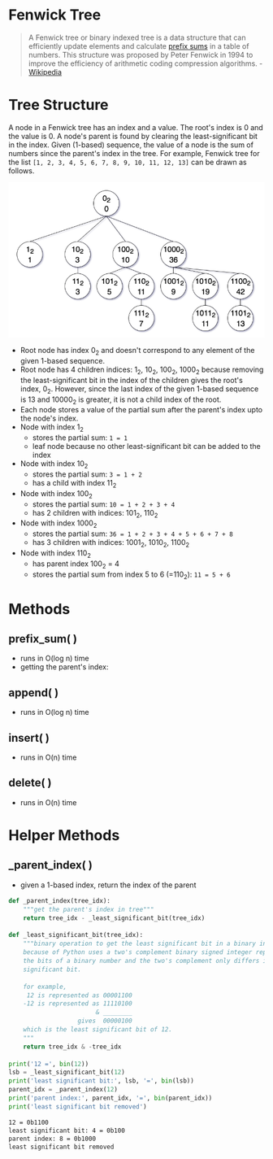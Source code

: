 

# Fenwick Tree

>A Fenwick tree or binary indexed tree is a data structure that can efficiently update elements and calculate [prefix sums](https://en.wikipedia.org/wiki/Prefix_sum) in a table of numbers. This structure was proposed by Peter Fenwick in 1994 to improve the efficiency of arithmetic coding compression algorithms. - [Wikipedia](https://en.wikipedia.org/wiki/Fenwick_tree)

# Tree Structure
A node in a Fenwick tree has an index and a value. The root's index is 0 and the value is 0. A node's parent is found by clearing the least-significant bit in the index. Given (1-based) sequence, the value of a node is the sum of numbers since the parent's index in the tree. For example, Fenwick tree for the list `[1, 2, 3, 4, 5, 6, 7, 8, 9, 10, 11, 12, 13]` can be drawn as follows.

![Fenwick Tree](./FenwickTreeImage.png)

- Root node has index 0<sub>2</sub> and doesn't correspond to any element of the given 1-based sequence.
- Root node has 4 children indices: 1<sub>2</sub>, 10<sub>2</sub>, 100<sub>2</sub>, 1000<sub>2</sub> because removing the least-significant bit in the index of the children gives the root's index, 0<sub>2</sub>. However, since the last index of the given 1-based sequence is 13 and 10000<sub>2</sub> is greater, it is not a child index of the root.
- Each node stores a value of the partial sum after the parent's index upto the node's index.
- Node with index 1<sub>2</sub> 
  - stores the partial sum: `1 = 1`
  - leaf node because no other least-significant bit can be added to the index
- Node with index 10<sub>2</sub>
  - stores the partial sum: `3 = 1 + 2`
  - has a child with index 11<sub>2</sub>
- Node with index 100<sub>2</sub>
  - stores the partial sum: `10 = 1 + 2 + 3 + 4`
  - has 2 children with indices: 101<sub>2</sub>, 110<sub>2</sub>
- Node with index 1000<sub>2</sub>
  - stores the partial sum: `36 = 1 + 2 + 3 + 4 + 5 + 6 + 7 + 8`
  - has 3 children with indices: 1001<sub>2</sub>, 1010<sub>2</sub>, 1100<sub>2</sub>
- Node with index 110<sub>2</sub>
  - has parent index 100<sub>2</sub> = 4
  - stores the partial sum from index 5 to 6 (=110<sub>2</sub>): `11 = 5 + 6`




# Methods

## prefix_sum( )
- runs in O(log n) time
- getting the parent's index:

## append( )
- runs in O(log n) time

## insert( )
- runs in O(n) time

## delete( )
- runs in O(n) time


# Helper Methods

## _parent_index( )
- given a 1-based index, return the index of the parent


```python
def _parent_index(tree_idx):
    """get the parent's index in tree"""
    return tree_idx - _least_significant_bit(tree_idx)

def _least_significant_bit(tree_idx):
    """binary operation to get the least significant bit in a binary index
    because of Python uses a two's complement binary signed integer representation,
    the bits of a binary number and the two's complement only differs in the least
    significant bit.
    
    for example, 
     12 is represented as 00001100
    -12 is represented as 11110100
                        & ________
                   gives  00000100
    which is the least significant bit of 12.
    """
    return tree_idx & -tree_idx

print('12 =', bin(12))
lsb = _least_significant_bit(12)
print('least significant bit:', lsb, '=', bin(lsb))
parent_idx = _parent_index(12)
print('parent index:', parent_idx, '=', bin(parent_idx))
print('least significant bit removed')
```

    12 = 0b1100
    least significant bit: 4 = 0b100
    parent index: 8 = 0b1000
    least significant bit removed

